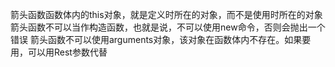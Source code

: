 箭头函数函数体内的this对象，就是定义时所在的对象，而不是使用时所在的对象
箭头函数不可以当作构造函数，也就是说，不可以使用new命令，否则会抛出一个错误
箭头函数不可以使用arguments对象，该对象在函数体内不存在。如果要用，可以用Rest参数代替
